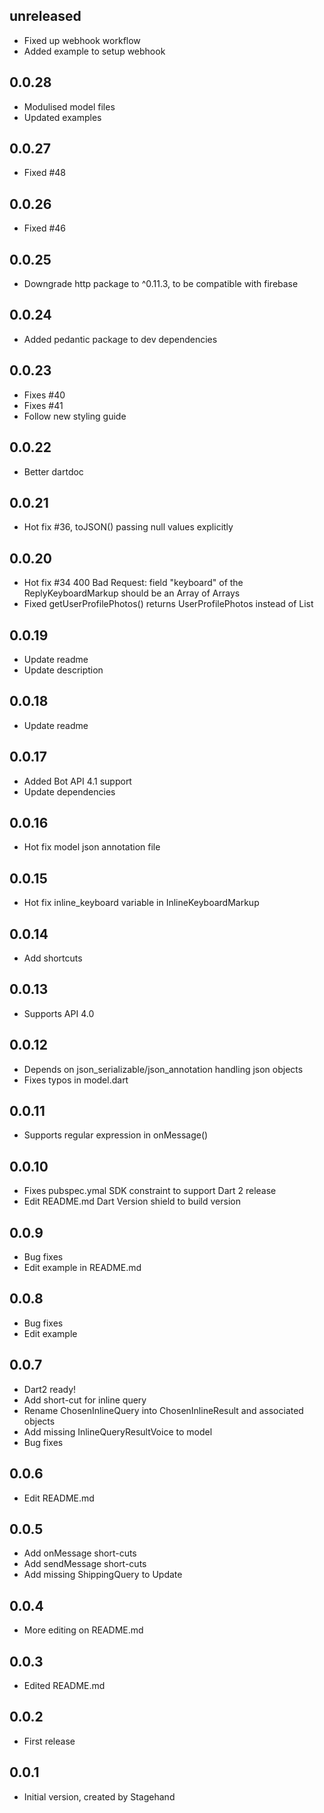 ## unreleased
- Fixed up webhook workflow
- Added example to setup webhook

## 0.0.28
- Modulised model files
- Updated examples

## 0.0.27
- Fixed #48

## 0.0.26
- Fixed #46

## 0.0.25
- Downgrade http package to ^0.11.3, to be compatible with firebase

## 0.0.24
- Added pedantic package to dev dependencies

## 0.0.23
- Fixes #40
- Fixes #41
- Follow new styling guide

## 0.0.22
- Better dartdoc

## 0.0.21
- Hot fix #36, toJSON() passing null values explicitly

## 0.0.20

- Hot fix #34 400 Bad Request: field "keyboard" of the ReplyKeyboardMarkup should be an Array of Arrays
- Fixed getUserProfilePhotos() returns UserProfilePhotos instead of List<UserProfilePhotos>

## 0.0.19

- Update readme
- Update description

## 0.0.18

- Update readme

## 0.0.17

- Added Bot API 4.1 support
- Update dependencies 

## 0.0.16

- Hot fix model json annotation file

## 0.0.15

- Hot fix inline_keyboard variable in InlineKeyboardMarkup

## 0.0.14

- Add shortcuts

## 0.0.13

- Supports API 4.0

## 0.0.12

- Depends on json_serializable/json_annotation handling json objects
- Fixes typos in model.dart

## 0.0.11

- Supports regular expression in onMessage()

## 0.0.10

- Fixes pubspec.ymal SDK constraint to support Dart 2 release
- Edit README.md Dart Version shield to build version

## 0.0.9

- Bug fixes
- Edit example in README.md

## 0.0.8

- Bug fixes
- Edit example

## 0.0.7

- Dart2 ready!
- Add short-cut for inline query
- Rename ChosenInlineQuery into ChosenInlineResult and associated objects
- Add missing InlineQueryResultVoice to model
- Bug fixes

## 0.0.6

- Edit README.md

## 0.0.5

- Add onMessage short-cuts
- Add sendMessage short-cuts
- Add missing ShippingQuery to Update

## 0.0.4

- More editing on README.md

## 0.0.3

- Edited README.md

## 0.0.2

- First release

## 0.0.1

- Initial version, created by Stagehand